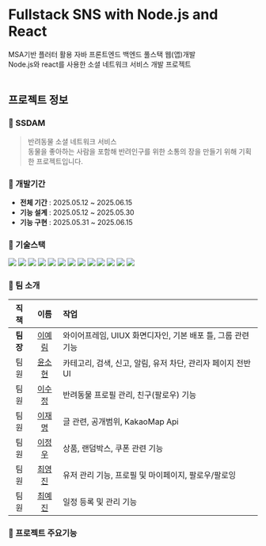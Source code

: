 Fullstack SNS with Node.js and React
===
MSA기반 플러터 활용 자바 프론트엔드 백엔드 풀스택 웹(앱)개발</br>
Node.js와 react를 사용한 소셜 네트워크 서비스 개발 프로젝트
</br></br>

프로젝트 정보
---
### 🐾 SSDAM
>반려동물 소셜 네트워크 서비스
></br>동물을 좋아하는 사람을 포함해 반려인구를 위한 소통의 장을 만들기 위해 기획한 프로젝트입니다.

### 🐾 개발기간
- **전체 기간** : 2025.05.12 ~ 2025.06.15
- **기능 설계** : 2025.05.12 ~ 2025.05.30
- **기능 구현** : 2025.05.31 ~ 2025.06.15

### 🐾 기술스택
<img src="https://img.shields.io/badge/node.js-5FA04E?style=for-the-badge&logo=nodedotjs&logoColor=white"> <img src="https://img.shields.io/badge/react-61DAFB?style=for-the-badge&logo=react&logoColor=white"> <img src="https://img.shields.io/badge/javascript-F7DF1E?style=for-the-badge&logo=javascript&logoColor=white"> <img src="https://img.shields.io/badge/express-000000?style=for-the-badge&logo=express&logoColor=white"> <img src="https://img.shields.io/badge/next.js-000000?style=for-the-badge&logo=nextdotjs&logoColor=white"> <img src="https://img.shields.io/badge/nodemon-76D04B?style=for-the-badge&logo=nodemon&logoColor=white"> <img src="https://img.shields.io/badge/dotenv-ECD53F?style=for-the-badge&logo=dotenv&logoColor=white"> <img src="https://img.shields.io/badge/mysql-4479A1?style=for-the-badge&logo=mysql&logoColor=white"> <img src="https://img.shields.io/badge/sequelize-52B0E7?style=for-the-badge&logo=sequelize&logoColor=white"> <img src="https://img.shields.io/badge/axios-5A29E4?style=for-the-badge&logo=axios&logoColor=white"> <img src="https://img.shields.io/badge/redux-764ABC?style=for-the-badge&logo=redux&logoColor=white"> <img src="https://img.shields.io/badge/reduxsaga-999999?style=for-the-badge&logo=reduxsaga&logoColor=white"> <img src="https://img.shields.io/badge/antdesign-0170FE?style=for-the-badge&logo=antdesign&logoColor=white">

### 🐾 팀 소개
|직책|이름|작업|
|:---:|:---:|:--| 
|**팀장**|[이예림](https://github.com/dpflaalee)|와이어프레임, UIUX 화면디자인, 기본 배포 틀, 그룹 관련 기능|
|팀원|[ 윤소현](https://github.com/syeon279)|카테고리, 검색, 신고, 알림, 유저 차단, 관리자 페이지 전반UI|
|팀원|[ 이수정](https://github.com/sj71791)|반려동물 프로필 관리, 친구(팔로우) 기능|
|팀원|[ 이재명](https://github.com/Lee-jaemyeong)|글 관련, 공개범위, KakaoMap Api|
|팀원|[ 이정우](https://github.com/jeongwoo76)|상품, 랜덤박스, 쿠폰 관련 기능|
|팀원|[ 최영진](https://github.com/JinProjects)|유저 관리 기능, 프로필 및 마이페이지, 팔로우/팔로잉|
|팀원|[ 최예진]()|일정 등록 및 관리 기능|

### 🐾 프로젝트 주요기능
